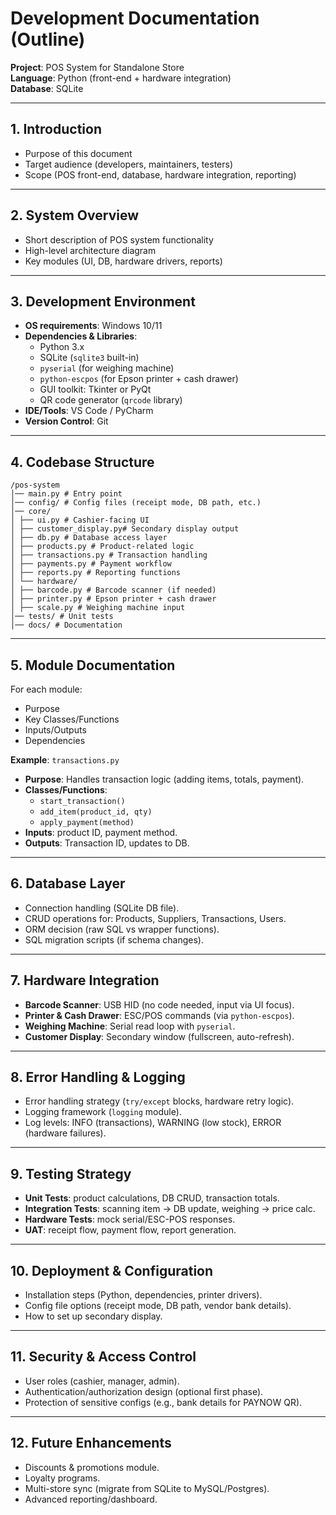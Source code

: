 # Development Documentation (Outline)

**Project**: POS System for Standalone Store  
**Language**: Python (front-end + hardware integration)  
**Database**: SQLite  

---

## 1. Introduction

*   Purpose of this document
*   Target audience (developers, maintainers, testers)
*   Scope (POS front-end, database, hardware integration, reporting)

---

## 2. System Overview

*   Short description of POS system functionality
*   High-level architecture diagram
*   Key modules (UI, DB, hardware drivers, reports)

---

## 3. Development Environment

*   **OS requirements**: Windows 10/11
*   **Dependencies & Libraries**:
    *   Python 3.x
    *   SQLite (`sqlite3` built-in)
    *   `pyserial` (for weighing machine)
    *   `python-escpos` (for Epson printer + cash drawer)
    *   GUI toolkit: Tkinter or PyQt
    *   QR code generator (`qrcode` library)
*   **IDE/Tools**: VS Code / PyCharm
*   **Version Control**: Git

---

## 4. Codebase Structure

```
/pos-system
│── main.py # Entry point
│── config/ # Config files (receipt mode, DB path, etc.)
│── core/
│ ├── ui.py # Cashier-facing UI
│ ├── customer_display.py# Secondary display output
│ ├── db.py # Database access layer
│ ├── products.py # Product-related logic
│ ├── transactions.py # Transaction handling
│ ├── payments.py # Payment workflow
│ ├── reports.py # Reporting functions
│ └── hardware/
│ ├── barcode.py # Barcode scanner (if needed)
│ ├── printer.py # Epson printer + cash drawer
│ ├── scale.py # Weighing machine input
│── tests/ # Unit tests
│── docs/ # Documentation

```
---

## 5. Module Documentation

For each module:
*   Purpose
*   Key Classes/Functions
*   Inputs/Outputs
*   Dependencies

**Example**: `transactions.py`
*   **Purpose**: Handles transaction logic (adding items, totals, payment).
*   **Classes/Functions**:
    *   `start_transaction()`
    *   `add_item(product_id, qty)`
    *   `apply_payment(method)`
*   **Inputs**: product ID, payment method.
*   **Outputs**: Transaction ID, updates to DB.

---

## 6. Database Layer

*   Connection handling (SQLite DB file).
*   CRUD operations for: Products, Suppliers, Transactions, Users.
*   ORM decision (raw SQL vs wrapper functions).
*   SQL migration scripts (if schema changes).

---

## 7. Hardware Integration

*   **Barcode Scanner**: USB HID (no code needed, input via UI focus).
*   **Printer & Cash Drawer**: ESC/POS commands (via `python-escpos`).
*   **Weighing Machine**: Serial read loop with `pyserial`.
*   **Customer Display**: Secondary window (fullscreen, auto-refresh).

---

## 8. Error Handling & Logging

*   Error handling strategy (`try/except` blocks, hardware retry logic).
*   Logging framework (`logging` module).
*   Log levels: INFO (transactions), WARNING (low stock), ERROR (hardware failures).

---

## 9. Testing Strategy

*   **Unit Tests**: product calculations, DB CRUD, transaction totals.
*   **Integration Tests**: scanning item → DB update, weighing → price calc.
*   **Hardware Tests**: mock serial/ESC-POS responses.
*   **UAT**: receipt flow, payment flow, report generation.

---

## 10. Deployment & Configuration

*   Installation steps (Python, dependencies, printer drivers).
*   Config file options (receipt mode, DB path, vendor bank details).
*   How to set up secondary display.

---

## 11. Security & Access Control

*   User roles (cashier, manager, admin).
*   Authentication/authorization design (optional first phase).
*   Protection of sensitive configs (e.g., bank details for PAYNOW QR).

---

## 12. Future Enhancements

*   Discounts & promotions module.
*   Loyalty programs.
*   Multi-store sync (migrate from SQLite to MySQL/Postgres).
*   Advanced reporting/dashboard.
